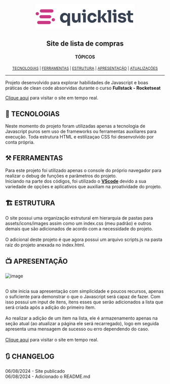 <p align="center"><a href="https://ayrtonyamashita.github.io/quicklist/"><img src="./assets/icons/logo.svg"></a></p>

## <p align="center">Site de lista de compras</p>

<p align="center"><b>TÓPICOS</b></p>
<p align="center"><sub>
<a href="#-tecnologias">TECNOLOGIAS</a> | 
<a href="#️-ferramentas">FERRAMENTAS</a> |
<a href="#️-estrutura">ESTRUTURA</a> |
<a href="#-apresentação">APRESENTAÇÃO</a> | 
<a href="#-changelog">ATUALIZAÇÕES</a></sub></p>

---

Projeto desenvolvido para explorar habilidades de Javascript e boas práticas de clean code absorvidas durante o curso <b>Fullstack - Rocketseat</b>

<a href="https://ayrtonyamashita.github.io/quicklist/">Clique aqui</a> para visitar o site em tempo real.

## 🤖 TECNOLOGIAS

Neste momento do projeto foram utilizadas apenas a tecnologia de Javascript puros sem uso de frameworks ou ferramentas auxiliares para execução. Toda estrutura HTML e estilizaçao CSS foi desenvolvido por conta própria. <br>

## ⚒️ FERRAMENTAS

Para este projeto foi utilizado apenas o console do próprio navegador para realizar o debug de funções e parâmetros do projeto.
<br>
Iniciando na parte dos códigos, foi utilizado o <b><a href="https://vscode.dev/">VScode</a></b> devido a sua variedade de opções e aplicativos que auxiliam na proatividade do projeto.

## 🏗️ ESTRUTURA

O site possui uma organização estrutural em hierarquia de pastas para assets/icons/images assim como um index.css (meu padrão) e outros demais que são adicionados de acordo com a necessidade do projeto. <br>
<br>
O adicional deste projeto é que agora possui um arquivo scripts.js na pasta raiz do projeto anexada no index.html.

## 📺 APRESENTAÇÃO

![image](https://github.com/user-attachments/assets/08caa24d-6940-4a2d-9034-5d53756303f4)


<br>
O site inicia sua apresentação com simplicidade e poucos recursos, apenas o suficiente para demonstrar o que o Javascript será capaz de fazer. Com isso possui um input de itens, itens esses que serão adicionados a lista que será criada após a adição
do primeiro item.<br>
<br>
Ao realizar a adição de um item na lista, ele é armazenamento apenas na seção atual (ao atualizar a página ele será recarregado), logo em seguida apresenta uma mensagem de sucesso ou erro dependendo do caso. <br>
<br>
<a href="https://ayrtonyamashita.github.io/quicklist/">Clique aqui</a> para visitar o site em tempo real.

## 🔃 CHANGELOG

06/08/2024 - Site publicado <br>
06/08/2024 - Adicionado o README.md <br>
